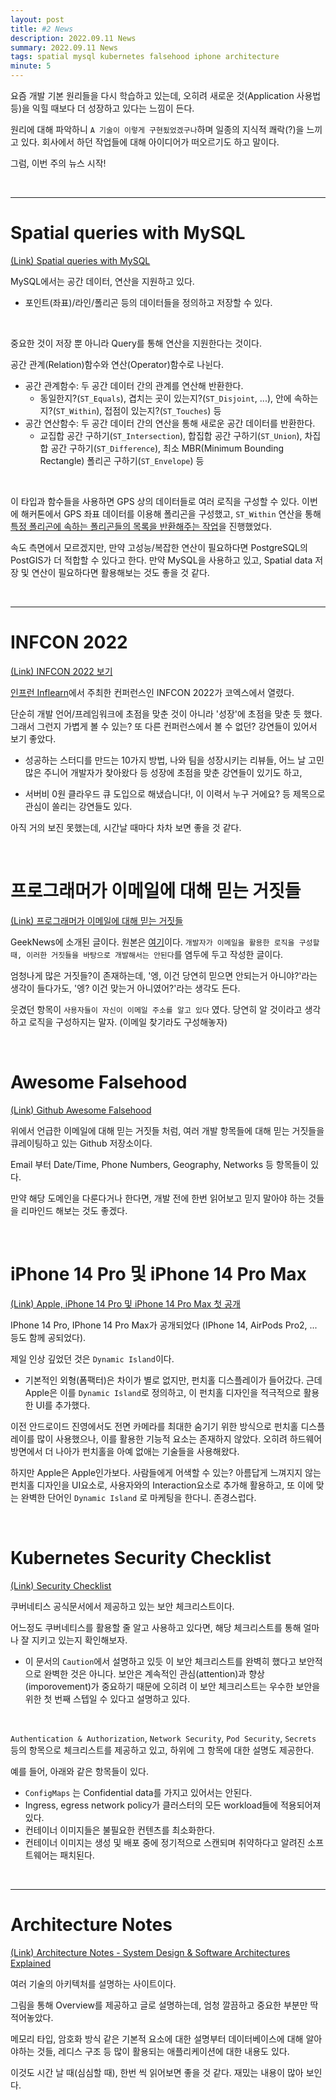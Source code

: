 ```yaml
---
layout: post
title: #2 News
description: 2022.09.11 News
summary: 2022.09.11 News
tags: spatial mysql kubernetes falsehood iphone architecture
minute: 5
---
```


요즘 개발 기본 원리들을 다시 학습하고 있는데, 오히려 새로운 것(Application 사용법 등)을 익힐 때보다 더 성장하고 있다는 느낌이 든다.

원리에 대해 파악하니 `A 기술이 이렇게 구현됬었겠구나`하며 일종의 지식적 쾌락(?)을 느끼고 있다. 회사에서 하던 작업들에 대해 아이디어가 떠오르기도 하고 말이다.

그럼, 이번 주의 뉴스 시작!

<br/>

---



# Spatial queries with MySQL

[(Link) Spatial queries with MySQL](https://www.endpointdev.com/blog/2021/03/spatial-queries-with-mysql/)

MySQL에서는 공간 데이터, 연산을 지원하고 있다. 
- 포인트(좌표)/라인/폴리곤 등의 데이터들을 정의하고 저장할 수 있다.

<br/>

중요한 것이 저장 뿐 아니라 Query를 통해 연산을 지원한다는 것이다.

공간 관계(Relation)함수와 연산(Operator)함수로 나뉜다.
- 공간 관계함수: 두 공간 데이터 간의 관계를 연산해 반환한다.
  - 동일한지?(`ST_Equals`), 겹치는 곳이 있는지?(`ST_Disjoint`, ...), 안에 속하는지?(`ST_Within`), 접점이 있는지?(`ST_Touches`) 등
- 공간 연산함수: 두 공간 데이터 간의 연산을 통해 새로운 공간 데이터를 반환한다.
  - 교집합 공간 구하기(`ST_Intersection`), 합집합 공간 구하기(`ST_Union`), 차집합 공간 구하기(`ST_Difference`), 최소 MBR(Minimum Bounding Rectangle) 폴리곤 구하기(`ST_Envelope`) 등

<br/>

이 타입과 함수들을 사용하면 GPS 상의 데이터들로 여러 로직을 구성할 수 있다. 
이번에 해커톤에서 GPS 좌표 데이터를 이용해 폴리곤을 구성했고, `ST_Within` 연산을 통해 [특정 폴리곤에 속하는 폴리곤들의 목록을 반환해주는 작업](https://github.com/Hurry-Pizza/Mine-Server/blob/master/src/main/java/com/hurrypizza/mine/domain/path/PathRouteRepository.java#L35)을 진행했었다.

속도 측면에서 모르겠지만, 만약 고성능/복잡한 연산이 필요하다면 PostgreSQL의 PostGIS가 더 적합할 수 있다고 한다. 만약 MySQL을 사용하고 있고, Spatial data 저장 및 연산이 필요하다면 활용해보는 것도 좋을 것 같다.

<br/>

---

# INFCON 2022

[(Link) INFCON 2022 보기](https://www.inflearn.com/course/infcon2022)


[인프런 Inflearn](https://www.inflearn.com/)에서 주최한 컨퍼런스인 INFCON 2022가 코엑스에서 열렸다.

단순히 개발 언어/프레임워크에 초점을 맞춘 것이 아니라 '성장'에 초점을 맞춘 듯 했다. 그래서 그런지 가볍게 볼 수 있는? 또 다른 컨퍼런스에서 볼 수 없던? 강연들이 있어서 보기 좋았다.

- 성공하는 스터디를 만드는 10가지 방법, 나와 팀을 성장시키는 리뷰들, 어느 날 고민 많은 주니어 개발자가 찾아왔다 등 성장에 초점을 맞춘 강연들이 있기도 하고,

- 서버비 0원 클라우드 큐 도입으로 해냈습니다!, 이 이력서 누구 거에요? 등 제목으로 관심이 쏠리는 강연들도 있다.

아직 거의 보진 못했는데, 시간날 때마다 차차 보면 좋을 것 같다.

<br/>

# 프로그래머가 이메일에 대해 믿는 거짓들

[(Link) 프로그래머가 이메일에 대해 믿는 거짓들](https://news.hada.io/topic?id=7332&utm_source=slack&utm_medium=bot&utm_campaign=T012P6ABDHQ)

GeekNews에 소개된 글이다. 원본은 [여기](https://beesbuzz.biz/code/439-Falsehoods-programmers-believe-about-email)이다. `개발자가 이메일을 활용한 로직을 구성할 때, 이러한 거짓들을 바탕으로 개발해서는 안된다`를 염두에 두고 작성한 글이다. 

엄청나게 많은 거짓들?이 존재하는데, '엥, 이건 당연히 믿으면 안되는거 아니야?'라는 생각이 들다가도, '엥? 이건 맞는거 아니였어?'라는 생각도 든다.

웃겼던 항목이 `사용자들이 자신이 이메일 주소를 알고 있다` 였다. 당연히 알 것이라고 생각하고 로직을 구성하지는 말자. (이메일 찾기라도 구성해놓자)

<br/>

# Awesome Falsehood

[(Link) Github Awesome Falsehood](https://github.com/kdeldycke/awesome-falsehood)



위에서 언급한 이메일에 대해 믿는 거짓들 처럼, 여러 개발 항목들에 대해 믿는 거짓들을 큐레이팅하고 있는 Github 저장소이다.

Email 부터 Date/Time, Phone Numbers, Geography, Networks 등 항목들이 있다. 

만약 해당 도메인을 다룬다거나 한다면, 개발 전에 한번 읽어보고 믿지 말아야 하는 것들을 리마인드 해보는 것도 좋겠다.

<br/>


# iPhone 14 Pro 및 iPhone 14 Pro Max

[(Link) Apple, iPhone 14 Pro 및 iPhone 14 Pro Max 첫 공개](https://www.apple.com/kr/newsroom/2022/09/apple-debuts-iphone-14-pro-and-iphone-14-pro-max/)

IPhone 14 Pro, IPhone 14 Pro Max가 공개되었다 (IPhone 14, AirPods Pro2, ... 등도 함께 공되었다).

제일 인상 깊었던 것은 `Dynamic Island`이다.

- 기본적인 외형(폼팩터)은 차이가 별로 없지만, 펀치홀 디스플레이가 들어갔다. 근데 Apple은 이를 `Dynamic Island`로 정의하고, 이 펀치홀 디자인을 적극적으로 활용한 UI를 추가했다.


이전 안드로이드 진영에서도 전면 카메라를 최대한 숨기기 위한 방식으로 펀치홀 디스플레이를 많이 사용했으나, 이를 활용한 기능적 요소는 존재하지 않았다. 오히려 하드웨어 방면에서 더 나아가 펀치홀을 아예 없애는 기술들을 사용해왔다.

하지만 Apple은 Apple인가보다. 사람들에게 어색할 수 있는? 아름답게 느껴지지 않는 펀치홀 디자인을 UI요소로, 사용자와의 Interaction요소로 추가해 활용하고, 또 이에 맞는 완벽한 단어인 `Dynamic Island` 로 마케팅을 한다니. 존경스럽다.

<br/>

# Kubernetes Security Checklist

[(Link) Security Checklist](https://kubernetes.io/docs/concepts/security/security-checklist/)

쿠버네티스 공식문서에서 제공하고 있는 보안 체크리스트이다.

어느정도 쿠버네티스를 활용할 줄 알고 사용하고 있다면, 해당 체크리스트를 통해 얼마나 잘 지키고 있는지 확인해보자.

- 이 문서의 `Caution`에서 설명하고 있듯 이 보안 체크리스트를 완벽히 했다고 보안적으로 완벽한 것은 아니다. 보안은 계속적인 관심(attention)과 향상(imporovement)가 중요하기 때문에 오히려 이 보안 체크리스트는 우수한 보안을 위한 첫 번째 스텝일 수 있다고 설명하고 있다.

<br/>

`Authentication & Authorization`, `Network Security`, `Pod Security`, `Secrets` 등의 항목으로 체크리스트를 제공하고 있고, 하위에 그 항목에 대한 설명도 제공한다.


예를 들어, 아래와 같은 항목들이 있다.

- `ConfigMaps` 는 Confidential data를 가지고 있어서는 안된다.
- Ingress, egress network policy가 클러스터의 모든 workload들에 적용되어져 있다.
- 컨테이너 이미지들은 불필요한 컨텐츠를 최소화한다.
- 컨테이너 이미지는 생성 및 배포 중에 정기적으로 스캔되며 취약하다고 알려진 소프트웨어는 패치된다.

<br/>

---

# Architecture Notes

[(Link) Architecture Notes - System Design & Software Architectures Explained](https://architecturenotes.co/)

여러 기술의 아키텍처를 설명하는 사이트이다.

그림을 통해 Overview를 제공하고 글로 설명하는데, 엄청 깔끔하고 중요한 부분만 딱 적어놓았다.


메모리 타입, 암호화 방식 같은 기본적 요소에 대한 설명부터 데이터베이스에 대해 알아야하는 것들, 레디스 구조 등 많이 활용되는 애플리케이션에 대한 내용도 있다.


이것도 시간 날 때(심심할 때), 한번 씩 읽어보면 좋을 것 같다. 재밌는 내용이 많아 보인다.

<br/>
